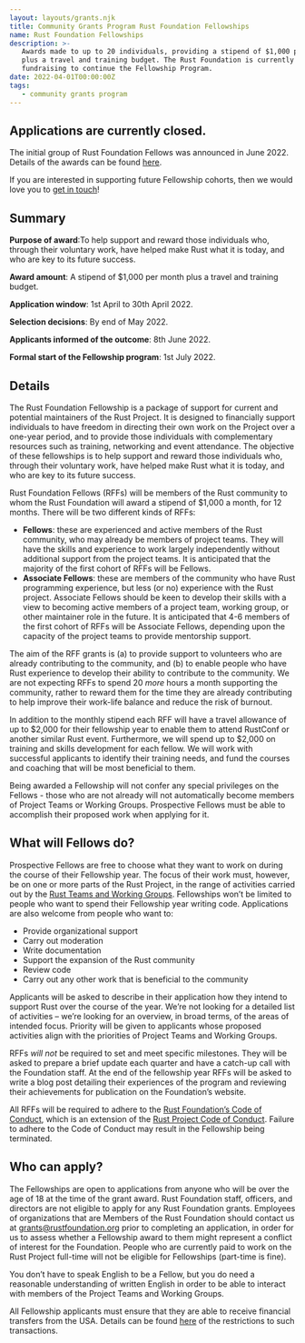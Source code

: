 ```yaml
---
layout: layouts/grants.njk
title: Community Grants Program Rust Foundation Fellowships
name: Rust Foundation Fellowships
description: >-
   Awards made to up to 20 individuals, providing a stipend of $1,000 per month
   plus a travel and training budget. The Rust Foundation is currently
   fundraising to continue the Fellowship Program.
date: 2022-04-01T00:00:00Z
tags:
   - community grants program
---
```

## Applications are currently closed.

The initial group of Rust Foundation Fellows was announced in June 2022. Details of the awards can be found [here](https://foundation.rust-lang.org/news/2022-06-14-community-grants-program-awards-announcement/).

If you are interested in supporting future Fellowship cohorts, then we would love you to [get in touch](https://foundation.rust-lang.org/info/contact/)\!

## Summary

**Purpose of award**\:To help support and reward those individuals who, through their voluntary work, have helped make Rust what it is today, and who are key to its future success.

**Award amount**\: A stipend of $1,000 per month plus a travel and training budget.

**Application window**\: 1st April to 30th April 2022.

**Selection decisions**\: By end of May 2022.

**Applicants informed of the outcome**\: 8th June 2022.

**Formal start of the Fellowship program**\: 1st July 2022.

## Details

The Rust Foundation Fellowship is a package of support for current and potential maintainers of the Rust Project. It is designed to financially support individuals to have freedom in directing their own work on the Project over a one-year period, and to provide those individuals with complementary resources such as training, networking and event attendance. The objective of these fellowships is to help support and reward those individuals who, through their voluntary work, have helped make Rust what it is today, and who are key to its future success.

Rust Foundation Fellows (RFFs) will be members of the Rust community to whom the Rust Foundation will award a stipend of $1,000 a month, for 12 months. There will be two different kinds of RFFs:

* **Fellows**\: these are experienced and active members of the Rust community, who may already be members of project teams. They will have the skills and experience to work largely independently without additional support from the project teams. It is anticipated that the majority of the first cohort of RFFs will be Fellows.
* **Associate Fellows**\: these are members of the community who have Rust programming experience, but less (or no) experience with the Rust project. Associate Fellows should be keen to develop their skills with a view to becoming active members of a project team, working group, or other maintainer role in the future. It is anticipated that 4-6 members of the first cohort of RFFs will be Associate Fellows, depending upon the capacity of the project teams to provide mentorship support.

The aim of the RFF grants is (a) to provide support to volunteers who are already contributing to the community, and (b) to enable people who have Rust experience to develop their ability to contribute to the community. We are not expecting RFFs to spend 20 *more* hours a month supporting the community, rather to reward them for the time they are already contributing to help improve their work-life balance and reduce the risk of burnout.

In addition to the monthly stipend each RFF will have a travel allowance of up to $2,000 for their fellowship year to enable them to attend RustConf or another similar Rust event. Furthermore, we will spend up to $2,000 on training and skills development for each fellow. We will work with successful applicants to identify their training needs, and fund the courses and coaching that will be most beneficial to them.

Being awarded a Fellowship will not confer any special privileges on the Fellows - those who are not already will not automatically become members of Project Teams or Working Groups. Prospective Fellows must be able to accomplish their proposed work when applying for it.

## What will Fellows do?

Prospective Fellows are free to choose what they want to work on during the course of their Fellowship year. The focus of their work must, however, be on one or more parts of the Rust Project, in the range of activities carried out by the [Rust Teams and Working Groups](https://www.rust-lang.org/governance). Fellowships won’t be limited to people who want to spend their Fellowship year writing code. Applications are also welcome from people who want to:

* Provide organizational support
* Carry out moderation
* Write documentation
* Support the expansion of the Rust community
* Review code
* Carry out any other work that is beneficial to the community

Applicants will be asked to describe in their application how they intend to support Rust over the course of the year. We’re not looking for a detailed list of activities – we’re looking for an overview, in broad terms, of the areas of intended focus. Priority will be given to applicants whose proposed activities align with the priorities of Project Teams and Working Groups.

RFFs *will not* be required to set and meet specific milestones. They will be asked to prepare a brief update each quarter and have a catch-up call with the Foundation staff. At the end of the fellowship year RFFs will be asked to write a blog post detailing their experiences of the program and reviewing their achievements for publication on the Foundation’s website.

All RFFs will be required to adhere to the [Rust Foundation’s Code of Conduct](https://foundation.rust-lang.org/policies/code-of-conduct/), which is an extension of the [Rust Project Code of Conduct](https://www.rust-lang.org/policies/code-of-conduct). Failure to adhere to the Code of Conduct may result in the Fellowship being terminated.

## Who can apply?

The Fellowships are open to applications from anyone who will be over the age of 18 at the time of the grant award. Rust Foundation staff, officers, and directors are not eligible to apply for any Rust Foundation grants. Employees of organizations that are Members of the Rust Foundation should contact us at grants@rustfoundation.org prior to completing an application, in order for us to assess whether a Fellowship award to them might represent a conflict of interest for the Foundation. People who are currently paid to work on the Rust Project full-time will not be eligible for Fellowships (part-time is fine).

You don’t have to speak English to be a Fellow, but you do need a reasonable understanding of written English in order to be able to interact with members of the Project Teams and Working Groups.

All Fellowship applicants must ensure that they are able to receive financial transfers from the USA. Details can be found [here](https://home.treasury.gov/policy-issues/financial-sanctions/sanctions-programs-and-country-information) of the restrictions to such transactions.